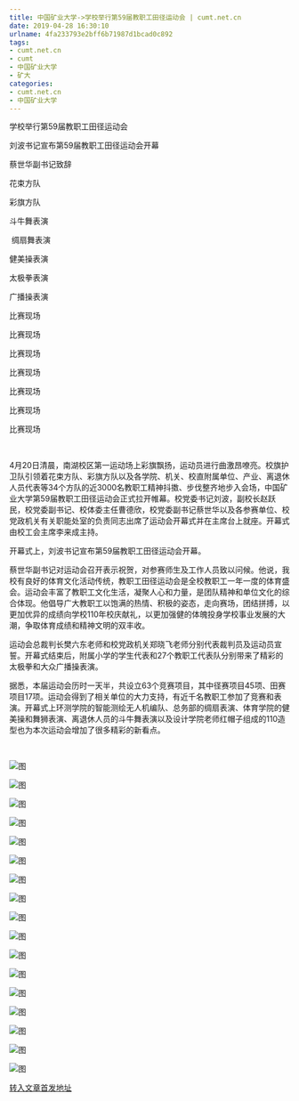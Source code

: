 ```yaml
---
title: 中国矿业大学->学校举行第59届教职工田径运动会 | cumt.net.cn
date: 2019-04-28 16:30:10
urlname: 4fa233793e2bff6b71987d1bcad0c892
tags: 
- cumt.net.cn
- cumt
- 中国矿业大学
- 矿大
categories:
- cumt.net.cn
- 中国矿业大学
---
```


学校举行第59届教职工田径运动会

刘波书记宣布第59届教职工田径运动会开幕

蔡世华副书记致辞

花束方队

彩旗方队

斗牛舞表演

 绸扇舞表演

健美操表演

太极拳表演

广播操表演  

比赛现场 

比赛现场  

比赛现场

比赛现场

比赛现场  

比赛现场  

比赛现场

  

4月20日清晨，南湖校区第一运动场上彩旗飘扬，运动员进行曲激昂嘹亮。校旗护卫队引领着花束方队、彩旗方队以及各学院、机关、校直附属单位、产业、离退休人员代表等34个方队的近3000名教职工精神抖擞、步伐整齐地步入会场，中国矿业大学第59届教职工田径运动会正式拉开帷幕。校党委书记刘波，副校长赵跃民，校党委副书记、校体委主任曹德欣，校党委副书记蔡世华以及各参赛单位、校党政机关有关职能处室的负责同志出席了运动会开幕式并在主席台上就座。开幕式由校工会主席李来成主持。

开幕式上，刘波书记宣布第59届教职工田径运动会开幕。

蔡世华副书记对运动会召开表示祝贺，对参赛师生及工作人员致以问候。他说，我校有良好的体育文化活动传统，教职工田径运动会是全校教职工一年一度的体育盛会。运动会丰富了教职工文化生活，凝聚人心和力量，是团队精神和单位文化的综合体现。他倡导广大教职工以饱满的热情、积极的姿态，走向赛场，团结拼搏，以更加优异的成绩向学校110年校庆献礼，以更加强健的体魄投身学校事业发展的大潮，争取体育成绩和精神文明的双丰收。

运动会总裁判长樊六东老师和校党政机关郑晓飞老师分别代表裁判员及运动员宣誓。开幕式结束后，附属小学的学生代表和27个教职工代表队分别带来了精彩的太极拳和大众广播操表演。

据悉，本届运动会历时一天半，共设立63个竞赛项目，其中径赛项目45项、田赛项目17项。运动会得到了相关单位的大力支持，有近千名教职工参加了竞赛和表演。开幕式上环测学院的智能测绘无人机编队、总务部的绸扇表演、体育学院的健美操和舞狮表演、离退休人员的斗牛舞表演以及设计学院老师红帽子组成的110造型也为本次运动会增加了很多精彩的新看点。

 

![图](http://xwzx.cumt.edu.cn/_upload/article/images/51/b1/5a075eb84d6ea608b3041c245828/509882df-61b7-4f39-af99-8042ad9dfd53.jpg)

![图](http://xwzx.cumt.edu.cn/_upload/article/images/51/b1/5a075eb84d6ea608b3041c245828/f64e3373-4005-487d-9b50-ea7c86a023c9.jpg)

![图](http://xwzx.cumt.edu.cn/_upload/article/images/51/b1/5a075eb84d6ea608b3041c245828/ff3d4be3-f101-4e2d-89ef-84ac2be7fa9f.png)

![图](http://xwzx.cumt.edu.cn/_upload/article/images/51/b1/5a075eb84d6ea608b3041c245828/2eb114f1-2b35-4363-82df-a4f7f2a922ab.jpg)

![图](http://xwzx.cumt.edu.cn/_upload/article/images/51/b1/5a075eb84d6ea608b3041c245828/ee2ccfba-747c-49a1-be0d-f1085b2c4bb6.jpg)

![图](http://xwzx.cumt.edu.cn/_upload/article/images/51/b1/5a075eb84d6ea608b3041c245828/b7efa83a-69ff-4467-be8a-c122fb25844c.png)

![图](http://xwzx.cumt.edu.cn/_upload/article/images/51/b1/5a075eb84d6ea608b3041c245828/a53cbd25-b6ef-4cdd-9048-41b4db50c871.jpg)

![图](http://xwzx.cumt.edu.cn/_upload/article/images/51/b1/5a075eb84d6ea608b3041c245828/7de38b2d-4b90-4276-b071-8c139881ba30.jpg)

![图](http://xwzx.cumt.edu.cn/_upload/article/images/51/b1/5a075eb84d6ea608b3041c245828/00010565-c05c-40d4-b16d-05bf5b1c2189.jpg)

![图](http://xwzx.cumt.edu.cn/_upload/article/images/51/b1/5a075eb84d6ea608b3041c245828/01b58996-f294-46c3-9b07-4ed4c2ef277b.jpg)

![图](http://xwzx.cumt.edu.cn/_upload/article/images/51/b1/5a075eb84d6ea608b3041c245828/5c1620c8-9ec8-4e92-b56e-8814a142f52f.jpg)

![图](http://xwzx.cumt.edu.cn/_upload/article/images/51/b1/5a075eb84d6ea608b3041c245828/a63034db-46a6-4c73-a068-fa32724e2c30.jpg)

![图](http://xwzx.cumt.edu.cn/_upload/article/images/51/b1/5a075eb84d6ea608b3041c245828/432ad876-a0c4-4da9-bad2-5a21287609be.jpg)

![图](http://xwzx.cumt.edu.cn/_upload/article/images/51/b1/5a075eb84d6ea608b3041c245828/d241656b-4f7b-4a37-93fa-6cb565262602.jpg)

![图](http://xwzx.cumt.edu.cn/_upload/article/images/51/b1/5a075eb84d6ea608b3041c245828/a9060e1d-e83d-4cb7-9f3b-3d9b41d4063e.jpg)

![图](http://xwzx.cumt.edu.cn/_upload/article/images/51/b1/5a075eb84d6ea608b3041c245828/954ddd94-f677-4f2e-9891-75ae61619f4f.jpg)

![图](http://xwzx.cumt.edu.cn/_upload/article/images/51/b1/5a075eb84d6ea608b3041c245828/31909b84-e064-43b0-b044-00d1701773af.jpg)

[转入文章首发地址](http://xwzx.cumt.edu.cn/f2/d0/c513a520912/page.htm)